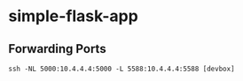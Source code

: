 # simple-flask-app

## Forwarding Ports

```
ssh -NL 5000:10.4.4.4:5000 -L 5588:10.4.4.4:5588 [devbox]
```
